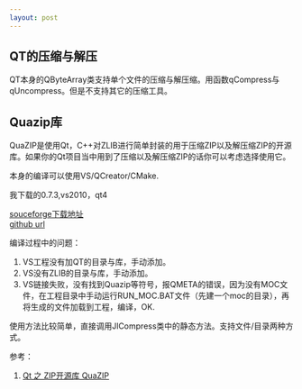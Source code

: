 ```yaml
---
layout: post
---
```


## QT的压缩与解压

QT本身的QByteArray类支持单个文件的压缩与解压缩。用函数qCompress与qUncompress。但是不支持其它的压缩工具。

## Quazip库

QuaZIP是使用Qt，C++对ZLIB进行简单封装的用于压缩ZIP以及解压缩ZIP的开源库。如果你的Qt项目当中用到了压缩以及解压缩ZIP的话你可以考虑选择使用它。

本身的编译可以使用VS/QCreator/CMake.

我下载的0.7.3,vs2010，qt4

[souceforge下载地址](http://sourceforge.net/projects/quazip/)   
[github url](https://github.com/stachenov/quazip)

编译过程中的问题：

1. VS工程没有加QT的目录与库，手动添加。
2. VS没有ZLIB的目录与库，手动添加。
3. VS链接失败，没有找到Quazip等符号，报QMETA的错误，因为没有MOC文件，在工程目录中手动运行RUN_MOC.BAT文件（先建一个moc的目录），再将生成的文件加载到工程，编译，OK.

使用方法比较简单，直接调用JlCompress类中的静态方法。支持文件/目录两种方式。

参考：

1. [Qt 之 ZIP开源库 QuaZIP](https://blog.csdn.net/kfbyj/article/details/13888101)




